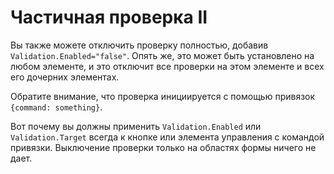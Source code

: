 ﻿Частичная проверка II
=====================
Вы также можете отключить проверку полностью, добавив `Validation.Enabled="false"`. Опять же, это может быть установлено на любом элементе, и это отключит
все проверки на этом элементе и всех его дочерних элементах.

Обратите внимание, что проверка инициируется с помощью привязок `{command: something}`.

Вот почему вы должны применить `Validation.Enabled` или `Validation.Target` всегда к кнопке или элемента управления с командой привязки.
Выключение проверки только на областях формы ничего не дает.